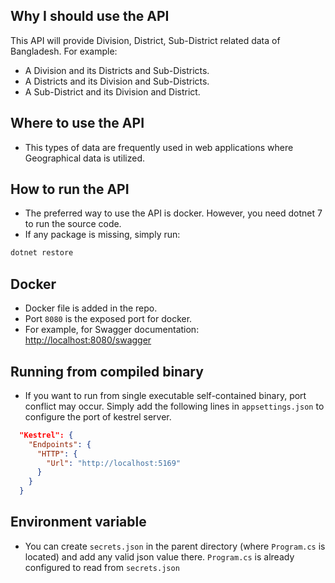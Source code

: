 ## Why I should use the API

This API will provide Division, District, Sub-District related data of Bangladesh. For example:

- A Division and its Districts and Sub-Districts.
- A Districts and its Division and Sub-Districts.
- A Sub-District and its Division and District.

## Where to use the API

- This types of data are frequently used in web applications where Geographical data is utilized.

## How to run the API

- The preferred way to use the API is docker. However, you need dotnet 7 to run the source code.
- If any package is missing, simply run:

```bash
dotnet restore
```

## Docker

- Docker file is added in the repo.
- Port `8080` is the exposed port for docker.
- For example, for Swagger documentation: [http://localhost:8080/swagger](http://localhost:8080/swagger)

## Running from compiled binary

- If you want to run from single executable self-contained binary, port conflict may occur. Simply add the following lines in `appsettings.json` to configure the port of kestrel server.

```json
  "Kestrel": {
    "Endpoints": {
      "HTTP": {
        "Url": "http://localhost:5169"
      }
    }
  }
```

## Environment variable

- You can create `secrets.json` in the parent directory (where `Program.cs` is located) and add any valid json value there. `Program.cs` is already configured to read from `secrets.json`
